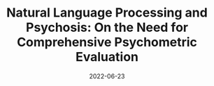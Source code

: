 ---
title: "Natural Language Processing and Psychosis: On the Need for Comprehensive Psychometric Evaluation"
collection: publications
permalink: /publication/cohen_schizbull2022
date: 2022-06-23
venue: 'Schizophrenia Bulletin'
paperurl: '/files/publications/cohen_schizbull2022.pdf'
link: 'https://doi.org/10.1093/schbul/sbac051'
citation: 'Cohen, A.S., Rodriguez, Z., Warren, K.K., Cowan, T., Masucci, M.D., Granrud, O.E., Holmlund, T.B., Chandler, C., Foltz, P.W., Strauss, G.P. (2022) Natural Language Processing and Psychosis: On the Need for Comprehensive Psychometric Evaluation. Schizophrenia Bulletin, Themed Issue: Translating Natural Language Processing (NLP) into mainstream schizophrenia assessment. Volume 48, Issue 5, Pages 939–948'
---